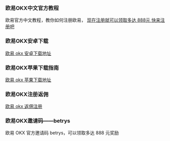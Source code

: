 ### 欧易OKX中文官方教程
欧易官方中文教程，教你如何注册欧易， [现在注册就可以领取多达 888元 快来注册吧](https://www.oucnyi.cash/join/CNOFF)

### 欧易OKX安卓下载
[欧易 okx 安卓下载地址](https://okxzh.github.io/right-sidebar.html)

### 欧易OKX苹果下载指南
[欧易 okx 苹果下载地址](https://okxzh.github.io/right-sidebar.html)

### 欧易OKX注册返佣
[欧易 okx 返佣注册](https://okxzh.github.io/right-sidebar.html)

### 欧易OKX邀请码——betrys
欧易 OKX 官方邀请码 betrys，可以领取多达 888 元奖励